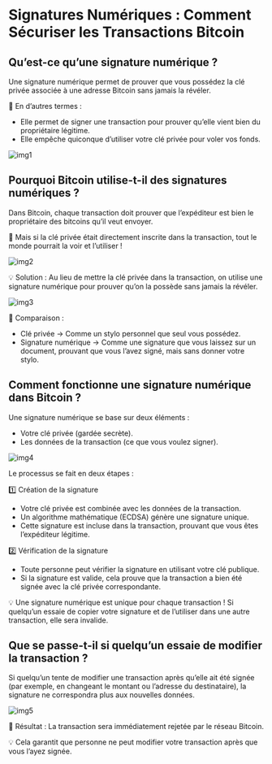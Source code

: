# Signatures Numériques : Comment Sécuriser les Transactions Bitcoin

## Qu’est-ce qu’une signature numérique ?

Une signature numérique permet de prouver que vous possédez la clé privée associée à une adresse Bitcoin sans jamais la révéler.

📌 En d’autres termes :
- Elle permet de signer une transaction pour prouver qu’elle vient bien du propriétaire légitime.
- Elle empêche quiconque d’utiliser votre clé privée pour voler vos fonds.

![img1](https://raw.githubusercontent.com/BenBktech/Comprendre-Bitcoin/refs/heads/main/12.%20Signatures%20Num%C3%A9riques/images/1.png)

## Pourquoi Bitcoin utilise-t-il des signatures numériques ?

Dans Bitcoin, chaque transaction doit prouver que l’expéditeur est bien le propriétaire des bitcoins qu’il veut envoyer.

🚨 Mais si la clé privée était directement inscrite dans la transaction, tout le monde pourrait la voir et l’utiliser !

![img2](https://raw.githubusercontent.com/BenBktech/Comprendre-Bitcoin/refs/heads/main/12.%20Signatures%20Num%C3%A9riques/images/2.png)

💡 Solution :
Au lieu de mettre la clé privée dans la transaction, on utilise une signature numérique pour prouver qu’on la possède sans jamais la révéler.

![img3](https://raw.githubusercontent.com/BenBktech/Comprendre-Bitcoin/refs/heads/main/12.%20Signatures%20Num%C3%A9riques/images/3.png)

📌 Comparaison :

- Clé privée → Comme un stylo personnel que seul vous possédez.
- Signature numérique → Comme une signature que vous laissez sur un document, prouvant que vous l’avez signé, mais sans donner votre stylo.

## Comment fonctionne une signature numérique dans Bitcoin ?

Une signature numérique se base sur deux éléments :
- Votre clé privée (gardée secrète).
- Les données de la transaction (ce que vous voulez signer).

![img4](https://raw.githubusercontent.com/BenBktech/Comprendre-Bitcoin/refs/heads/main/12.%20Signatures%20Num%C3%A9riques/images/4.png)

Le processus se fait en deux étapes :

1️⃣ Création de la signature

- Votre clé privée est combinée avec les données de la transaction.
- Un algorithme mathématique (ECDSA) génère une signature unique.
- Cette signature est incluse dans la transaction, prouvant que vous êtes l’expéditeur légitime.


2️⃣ Vérification de la signature

- Toute personne peut vérifier la signature en utilisant votre clé publique.
- Si la signature est valide, cela prouve que la transaction a bien été signée avec la clé privée correspondante.

💡 Une signature numérique est unique pour chaque transaction !
Si quelqu’un essaie de copier votre signature et de l’utiliser dans une autre transaction, elle sera invalide.

## Que se passe-t-il si quelqu’un essaie de modifier la transaction ?

Si quelqu’un tente de modifier une transaction après qu’elle ait été signée (par exemple, en changeant le montant ou l’adresse du destinataire), la signature ne correspondra plus aux nouvelles données.

![img5](https://raw.githubusercontent.com/BenBktech/Comprendre-Bitcoin/refs/heads/main/12.%20Signatures%20Num%C3%A9riques/images/5.png)

📌 Résultat : La transaction sera immédiatement rejetée par le réseau Bitcoin.

💡 Cela garantit que personne ne peut modifier votre transaction après que vous l’ayez signée.